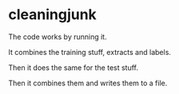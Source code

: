 cleaningjunk
============
The code works by running it.

It combines the training stuff, extracts and labels.

Then it does the same for the test stuff.

Then it combines them and writes them to a file.
